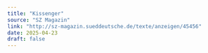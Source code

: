 ```yaml
---
title: "Kissenger"
source: "SZ Magazin"
link: "http://sz-magazin.sueddeutsche.de/texte/anzeigen/45456"
date: 2025-04-23
draft: false
---
```

